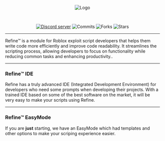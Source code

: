 


<div align="center">

![Logo](https://media.discordapp.net/attachments/1047624099565949079/1113601108565303407/1zKKPGX.png)


<div>&nbsp;</div>


[![Discord server](https://img.shields.io/discord/1047610578740465684?label=Discord&logo=Discord&logoColor=white&style=for-the-badge)](https://discord.gg/r5VaTq5V "A Discord server where people can discuss Adonis related stuff and talk.") 
![Commits](https://img.shields.io/github/commit-activity/t/synnyyy/refine?style=for-the-badge)
![Forks](https://img.shields.io/github/forks/synnyyy/refine?style=for-the-badge)
![Stars](https://img.shields.io/github/stars/synnyyy/refine?style=for-the-badge)



</div>

---

Refine™ is a module for Roblox exploit script developers that helps them write code more efficiently and improve code readability. It streamlines the scripting process, allowing developers to focus on functionality while reducing common tasks and enhancing productivity..

---

### Refine™ IDE

Refine has a truly advanced IDE (Integrated Development Environment) for developers who need some prompts when developing their projects. With a trained IDE based on some of the best software on the market, it will be very easy to make your scripts using Refine. 

---

### Refine™ EasyMode

If you are **just** starting, we have an EasyMode which had templates and other options to make your scriping experience easier.

